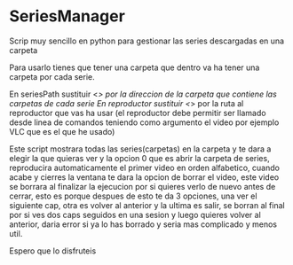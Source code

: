 # SeriesManager
Scrip muy sencillo en python para gestionar las series descargadas en una carpeta

Para usarlo tienes que tener una carpeta que dentro va ha tener una carpeta por cada serie.

En seriesPath sustituir <*> por la direccion de la carpeta que contiene las carpetas de cada serie
En reproductor sustituir <*> por la ruta al reproductor que vas ha usar (el reproductor debe permitir ser llamado desde linea de comandos teniendo como argumento el video por ejemplo VLC que es el que he usado)


Este script mostrara todas las series(carpetas) en la carpeta y te dara a elegir la que quieras ver y la opcion 0 que es abrir la carpeta de series, reproducira automaticamente el primer video en orden alfabetico, cuando acabe y cierres la ventana te dara la opcion de borrar el video, este video se borrara al finalizar la ejecucion por si quieres verlo de nuevo antes de cerrar, esto es porque despues de esto te da 3 opciones, una ver el siguiente cap, otra es volver al anterior y la ultima es salir, se borran al final por si ves dos caps seguidos en una sesion y luego quieres volver al anterior, daria error si ya lo has borrado y seria mas complicado y menos util.


Espero que lo disfruteis
